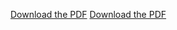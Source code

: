 <a href= "https://raw.githubusercontent.com/nehanepal/github.io/main/billiard__Copy_.pdf" download>Download the PDF</a>
<a href= "https://github.com/nehanepal/github.io/blob/main/billiard__Copy_.pdf" download>Download the PDF</a>
